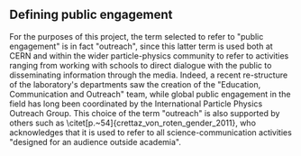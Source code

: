 ## Defining public engagement

For the purposes of this project, the term selected to refer to "public engagement" is in fact "outreach", since this latter term is used both at CERN and within the wider particle-physics community to refer to activities ranging from working with schools to direct dialogue with the public to disseminating information through the media.
Indeed, a recent re-structure of the laboratory's departments saw the creation of the "Education, Communication and Outreach" team, while global public engagement in the field has long been coordinated by the International Particle Physics Outreach Group.
This choice of the term "outreach" is also supported by others such as \citet[p.~54]{crettaz_von_roten_gender_2011}, who acknowledges that it is used to refer to all science-communication activities "designed for an audience outside academia".
